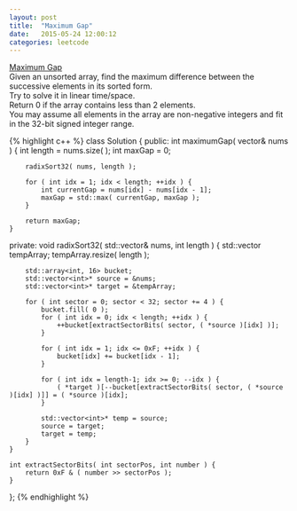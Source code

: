 ```yaml
---
layout: post
title:  "Maximum Gap"
date:   2015-05-24 12:00:12
categories: leetcode
---
```

[Maximum Gap](https://leetcode.com/problems/maximum-gap/)  
Given an unsorted array, find the maximum difference between the successive elements in its sorted form.  
Try to solve it in linear time/space.  
Return 0 if the array contains less than 2 elements.  
You may assume all elements in the array are non-negative integers and fit in the 32-bit signed integer range.  

{% highlight c++ %}
class Solution {
public:
    int maximumGap( vector<int>& nums ) {
        int length = nums.size( );
        int maxGap = 0;

        radixSort32( nums, length );

        for ( int idx = 1; idx < length; ++idx ) {
            int currentGap = nums[idx] - nums[idx - 1];
            maxGap = std::max( currentGap, maxGap );
        }

        return maxGap;
    }

private:
    void radixSort32( std::vector<int>& nums, int length ) {
        std::vector<int> tempArray;
        tempArray.resize( length );

        std::array<int, 16> bucket;
        std::vector<int>* source = &nums;
        std::vector<int>* target = &tempArray;

        for ( int sector = 0; sector < 32; sector += 4 ) {
            bucket.fill( 0 );
            for ( int idx = 0; idx < length; ++idx ) {
                ++bucket[extractSectorBits( sector, ( *source )[idx] )];
            }

            for ( int idx = 1; idx <= 0xF; ++idx ) {
                bucket[idx] += bucket[idx - 1];
            }

            for ( int idx = length-1; idx >= 0; --idx ) {
                ( *target )[--bucket[extractSectorBits( sector, ( *source )[idx] )]] = ( *source )[idx];
            }

            std::vector<int>* temp = source;
            source = target;
            target = temp;
        }
    }

    int extractSectorBits( int sectorPos, int number ) {
        return 0xF & ( number >> sectorPos );
    }
};
{% endhighlight %}